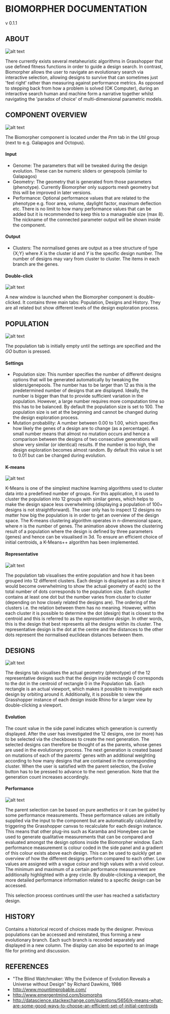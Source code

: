 # BIOMORPHER DOCUMENTATION

v 0.1.1


## ABOUT
![alt text](images/Logo.jpg "Biomorpher logo")

There currently exists several metaheuristic algorithms in Grasshopper that use defined fitness functions in order to guide a design search. In contrast, Biomorpher allows the user to navigate an evolutionary search via interactive selection, allowing designs to survive that can sometimes just 'feel right' rather than measuring against performance metrics. As opposed to stepping back from how a problem is solved (OK Computer), during an interactive search human and machine form a narrative together whilst navigating the 'paradox of choice' of multi-dimensional parametric models.



## COMPONENT OVERVIEW
![alt text](images/Component.jpg "Biomorpher Grasshopper component")

The Biomorpher component is located under the *Prm* tab in the *Util* group (next to e.g. Galapagos and Octopus).

#### Input
* Genome: The parameters that will be tweaked during the design evolution. These can be numeric sliders or genepools (similar to Galapagos)
* Geometry: The geometry that is generated from those parameters (phenotype). Currently Biomorpher only supports mesh geometry but this will be improved in later versions.
* Performance: Optional performance values that are related to the phenotype e.g. floor area, volume, daylight factor, maximum deflection etc. There is no limit to how many performance values that can be added but it is recommended to keep this to a manageable size (max 8). The nickname of the connected parameter output will be shown inside the component.

#### Output
* Clusters: The normalised genes are output as a tree structure of type {X;Y} where *X* is the cluster id and *Y* is the specific design number. The number of designs may vary from cluster to cluster. The items in each branch are the genes.

#### Double-click
![alt text](images/Tab_Overview.jpg "Biomorpher tabs")

A new window is launched when the Biomorpher component is double-clicked. It contains three main tabs: Population, Designs and History. They are all related but show different levels of the design exploration process.



## POPULATION
![alt text](images/Population.jpg "Population tab")

The population tab is initially empty until the settings are specified and the *GO* button is pressed.

#### Settings
* Population size: This number specifies the number of different designs options that will be generated automatically by tweaking the sliders/genepools. The number has to be larger than 12 as this is the predetermined number of designs that are displayed. Ideally, the number is bigger than that to provide sufficient variation in the population. However, a large number requires more computation time so this has to be balanced. By default the population size is set to 100. The population size is set at the beginning and cannot be changed during the design exploration process.
* Mutation probability: A number between 0.00 to 1.00, which specifies how likely the genes of a design are to change (as a percentage). A small number means that almost no mutation occurs and hence a comparison between the designs of two consecutive generations will show very similar (or identical) results. If the number is too high, the design exploration becomes almost random. By default this value is set to 0.01 but can be changed during evolution.

#### K-means
![alt text](images/Clustering3d.gif "Clustering of population in 3D")

K-Means is one of the simplest machine learning algorithms used to cluster data into a predefined number of groups. For this application, it is used to cluster the population into 12 groups with similar genes, which helps to make the design space less overwhelming (displaying a population of 100+ designs is not straightforward). The user only has to inspect 12 designs no matter how big the population is in order to get an overview of the design space. The K-means clustering algorithm operates in n-dimensional space, where *n* is the number of genes. The animation above shows the clustering result of a population where the design is defined by three parameters (genes) and hence can be visualised in 3d. To ensure an efficient choice of initial centroids, a K-Means++ algorithm has been implemented. 

#### Representative
![alt text](images/Population2.jpg "Cluster representation")

The population tab visualises the entire population and how it has been grouped into 12 different clusters. Each design is displayed as a dot (since it would become overwhelming to show the actual geometry of each) so the total number of dots corresponds to the population size. Each cluster contains at least one dot but the number varies from cluster to cluster (depending on how closely related the designs are). The ordering of the clusters i.e. the relation between them has no meaning. However, within each cluster it is possible to determine the dot (design) that is closest to the centroid and this is referred to as the *representative design*. In other words, this is the design that best represents all the designs within its cluster. The representative design is the dot at the centre and the distances to the other dots represent the normalised euclidean distances between them.



## DESIGNS
![alt text](images/Designs.jpg "Design tab")

The designs tab visualises the actual geometry (phenotype) of the 12 representative designs such that the design inside rectangle 0 corresponds to the dot in the centroid of rectangle 0 in the Population tab. Each rectangle is an actual viewport, which makes it possible to investigate each design by orbiting around it. Additionally, it is possible to view the Grasshopper instance of each design inside Rhino for a larger view by double-clicking a viewport.

#### Evolution
The count value in the side panel indicates which generation is currently displayed. After the user has investigated the 12 designs, one (or more) has to be selected via the checkboxes to create the next generation. The selected designs can therefore be thought of as the parents, whose genes are used in the evolutionary process. The next generation is created based on mutations of each of the parents' genes with an additional weighting according to how many designs that are contained in the corresponding cluster.
When the user is satisfied with the parent selection, the *Evolve* button has to be pressed to advance to the next generation. Note that the generation count increases accordingly.

#### Performance
![alt text](images/Designs_PerformanceIndicator.jpg "Performance visualisation")

The parent selection can be based on pure aesthetics or it can be guided by some performance measurements. These performance values are initially supplied via the input to the component but are automatically calculated by triggering the Grasshopper canvas to recalculate for each design instance. This means that other plug-ins such as Karamba and Honeybee can be used to generate qualitative measurements that can be compared and evaluated amongst the design options inside the Biomorpher window. Each performance measurement is colour coded in the side panel and a gradient of this colour exists above each design. This can be used to quickly get an overview of how the different designs perform compared to each other. Low values are assigned with a vague colour and high values with a vivid colour. The minimum and maximum of a certain performance measurement are additionally highlighted with a grey circle. By double-clicking a viewport, the more detailed performance information related to a specific design can be accessed.

This selection process continues until the user has reached a satisfactory design.


## HISTORY
Contains a historical record of choices made by the designer. Previous populations can be accessed and reinstated, thus forming a new evolutionary branch. Each such branch is recorded separately and displayed in a new column. The display can also be exported to an image file for printing and discussion.



## REFERENCES
* "The Blind Watchmaker: Why the Evidence of Evolution Reveals a Universe without Design" by Richard Dawkins, 1986
* http://www.mountimprobable.com/
* http://www.emergentmind.com/biomorphs
* http://datascience.stackexchange.com/questions/5656/k-means-what-are-some-good-ways-to-choose-an-efficient-set-of-initial-centroids